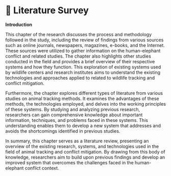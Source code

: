 # 🐘 Literature Survey

**Introduction**

This chapter of the research discusses the process and methodology followed in the study, including the review of findings from various sources such as online journals, newspapers, magazines, e-books, and the Internet. These sources were utilized to gather information on the human-elephant conflict and related studies. The chapter also highlights other studies conducted in the field and provides a brief overview of their respective systems and how they function. This exploration of existing systems used by wildlife centers and research institutes aims to understand the existing technologies and approaches applied to related to wildlife tracking and conflict mitigation.

Furthermore, the chapter explores different types of literature from various studies on animal tracking methods. It examines the advantages of these methods, the technologies employed, and delves into the working principles of these systems. By studying and analyzing previous research, researchers can gain comprehensive knowledge about important information, techniques, and problems faced in these systems. This understanding enables them to develop a new system that addresses and avoids the shortcomings identified in previous studies.

In summary, this chapter serves as a literature review, presenting an overview of the existing research, systems, and technologies used in the field of animal tracking and conflict mitigation. By drawing from this body of knowledge, researchers aim to build upon previous findings and develop an improved system that overcomes the challenges faced in the human-elephant conflict context.
